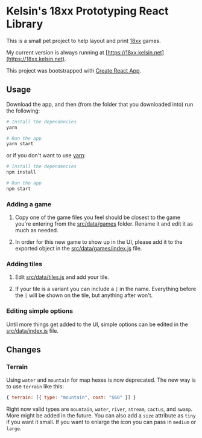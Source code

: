 # Kelsin's 18xx Prototyping React Library

This is a small pet project to help layout and print
[18xx](https://en.wikipedia.org/wiki/18XX) games.

My current version is always running at
[https://18xx.kelsin.net](https://18xx.kelsin.net).

This project was bootstrapped with [Create React
App](https://github.com/facebookincubator/create-react-app).

## Usage

Download the app, and then (from the folder that you downloaded into) run the
following:

```sh
# Install the dependencies
yarn

# Run the app
yarn start
```

or if you don't want to use [yarn](https://yarnpkg.com/en/):

```sh
# Install the dependencies
npm install

# Run the app
npm start
```

### Adding a game

1. Copy one of the game files you feel should be closest to the game you're
   entering from the [src/data/games](src/data/games) folder. Rename it and edit it as
   much as needed.

2. In order for this new game to show up in the UI, please add it to the
   exported object in the [src/data/games/index.js](src/data/games/index.js)
   file.

### Adding tiles

1. Edit [src/data/tiles.js](src/data/tiles.js) and add your tile.

2. If your tile is a variant you can include a `|` in the name. Everything
   before the `|` will be shown on the tile, but anything after won't.

### Editing simple options

Until more things get added to the UI, simple options can be edited in the
[src/data/index.js](src/data/index.js) file.

## Changes

### Terrain

Using `water` and `mountain` for map hexes is now deprecated. The new way is to
use `terrain` like this:

``` js
{ terrain: [{ type: "mountain", cost: "$60" }] }
```

Right now valid types are `mountain`, `water`, `river`, `stream`, `cactus`, and
`swamp`. More might be added in the future. You can also add a `size` attribute
as `tiny` if you want it small. If you want to enlarge the icon you can pass in
`medium` or `large`.
